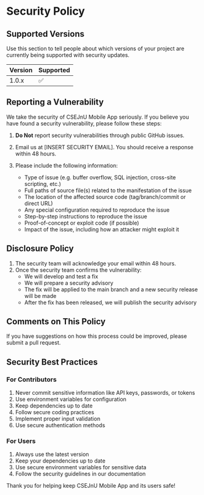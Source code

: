 # Security Policy

## Supported Versions

Use this section to tell people about which versions of your project are currently being supported with security updates.

| Version | Supported          |
| ------- | ------------------ |
| 1.0.x   | :white_check_mark: |

## Reporting a Vulnerability

We take the security of CSEJnU Mobile App seriously. If you believe you have found a security vulnerability, please follow these steps:

1. **Do Not** report security vulnerabilities through public GitHub issues.

2. Email us at [INSERT SECURITY EMAIL]. You should receive a response within 48 hours.

3. Please include the following information:
   - Type of issue (e.g. buffer overflow, SQL injection, cross-site scripting, etc.)
   - Full paths of source file(s) related to the manifestation of the issue
   - The location of the affected source code (tag/branch/commit or direct URL)
   - Any special configuration required to reproduce the issue
   - Step-by-step instructions to reproduce the issue
   - Proof-of-concept or exploit code (if possible)
   - Impact of the issue, including how an attacker might exploit it

## Disclosure Policy

1. The security team will acknowledge your email within 48 hours.
2. Once the security team confirms the vulnerability:
   - We will develop and test a fix
   - We will prepare a security advisory
   - The fix will be applied to the main branch and a new security release will be made
   - After the fix has been released, we will publish the security advisory

## Comments on This Policy

If you have suggestions on how this process could be improved, please submit a pull request.

## Security Best Practices

### For Contributors

1. Never commit sensitive information like API keys, passwords, or tokens
2. Use environment variables for configuration
3. Keep dependencies up to date
4. Follow secure coding practices
5. Implement proper input validation
6. Use secure authentication methods

### For Users

1. Always use the latest version
2. Keep your dependencies up to date
3. Use secure environment variables for sensitive data
4. Follow the security guidelines in our documentation

Thank you for helping keep CSEJnU Mobile App and its users safe!